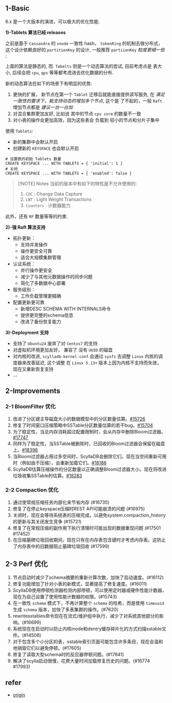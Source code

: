 
## 1-Basic

6.x 是一个大版本的演进，可以极大的优化性能.


**1)-Tablets 算法已经 releases**

之前是基于 `Cassandra` 的 `vnode` 一致性 hash， `tokenRing` 的机制去做分布式， 这个设计依赖良好的 `partitionKey` 的设计, 一般推荐 `partiionKey` *粒度更细一些* ;

上面的算法是静态的, 而. `Tabelts` 则是一个动态算法的尝试, 目前考虑点是 表大小, 后续会把 `cpu`, `qps` 等等都考虑进去优化数据的分布.

新的动态算法在如下的场景下有明显的优势:

1. 更快的扩展， 新节点在第一个 `Tablet` 迁移后就能直接提供读写服务, 在 *满足一致性的要求下，能支持动态的增加多个节点*, 这个是 了不起的，一般 `Raft` 增加节点都是 *建议一台一台加*
2. 对混合集群更加友好, 比如说 其中的节点 `cpu core` 的数量不一致
3. 对小表的操作会更加高效，因为这些表会 负载到 较小的节点和分片子集中


使用 `Tablets`:

- 新的集群中会默认开启
- 创建新的 `KEYSPACE` 也会默认开启

```cql
# 设置表的初始 Tablets 数量
CREATE KEYSPACE ... WITH TABLETS = { 'initial': 1 }
# 关闭
CREATE KEYSPACE ... WITH TABLETS = { 'enabled': false }
```


> [!NOTE] Notes
> 当前的版本中有如下的特性是不允许使用的:
> 1. `CDC` : Change Data Capture
> 2. `LWT` : Light Weight Transactions
> 3. `Counters` : 计数器能力

此外，还有 `RF` 数量等等的约束.



**2)-强 Raft 算法支持**

- 拓扑更新：
	- 支持并发操作
	- 操作更安全可靠
	- 适合大规模集群管理
- 认证系统：
	- 并行操作更安全
	- 减少了与其他元数据操作的同步问题
	- 简化了多数据中心部署
- 服务级别：
	- 工作负载管理更精确
- 配置更新更可靠
	- 新增DESC SCHEMA WITH INTERNALS命令
	- 提供更完整的schema信息
	- 改进了备份恢复能力



**3)-Deployment 支持**

- 支持了 `Ubuntu24` 废弃了对 `Centos7` 的支持
- 对虚拟机环境更加友好， 兼容了 没有 `UUID` 的磁盘
- 对内核的改进, `scylladb-kernel-conf` 会通过 `sysfs` 去调整 `Linux` 内核的调度器来改善延迟, 这个调整 在 `Linux 5.13+` 版本上因为内核不支持而失效， 现在又重新恢复支持
- ...


## 2-Improvements

### 2-1 BloomFilter 优化

1. 改进了分区键主导磁盘大小的数据模型中的分区数量估算。[#15726](https://github.com/scylladb/scylladb/issues/15726)
2. 修复了时间窗口压缩策略中SSTable分区数量估算的若干bug。[#15704](https://github.com/scylladb/scylladb/issues/15704)
3. 为了稳定性，当总内存消耗超过配置限制时，会从内存中删除Bloom过滤器。[#17747](https://github.com/scylladb/scylladb/issues/17747)
4. 同样为了稳定性，当SSTable被删除时，已回收的Bloom过滤器会保留在磁盘上。[#18398](https://github.com/scylladb/scylladb/issues/18398)
5. 当Bloom过滤器占用过多空间时，ScyllaDB会删除它们。现在当空间重新可用时（例如由于压缩），会重新加载它们。[#18186](https://github.com/scylladb/scylladb/issues/18186)
6. ScyllaDB估算压缩操作的分区数量以正确调整Bloom过滤器大小。现在将改进垃圾收集SSTable的估算。[#18283](https://github.com/scylladb/scylladb/issues/18283)


### 2-2 Compaction 优化

1. 通过使常规压缩任务内部化来节省内存 (#16735)
2. 修复了在停止keyspace压缩时REST API可能崩溃的问题 (#16975)
3. 关闭时，现在会等待系统表的压缩完成，以避免system.compaction_history的更新与其关闭发生竞争 (#15721)
4. 修复了在常规压缩的副作用下执行清理时可能出现的数据重现问题 (#17501 #17452)
5. 在压缩墓碑垃圾回收期间，现在只有在内存表包含键时才考虑内存表。这防止了内存表中的旧数据阻止墓碑垃圾回收 (#17599)


## 2-3 Perf 优化

1. 节点启动时减少了schema摘要的重新计算次数，加快了启动速度。(#16112)
2. 修复功能增加了针对小表的新模式，显著提高了修复速度。(#16011)
3. ScyllaDB使用停顿检测器检测内部停顿，可以使用定时器或硬件性能计数器，现在为自己设置了使用性能计数器的权限。(#15743)
4. 在一致性 `schema` 模式下，不再计算整个 `schema` 的哈希，而是使用 `timeuuid` 生成 `schema` 版本，加快了多表集群的操作。(#7620)
5. rewritesstables命令现在在流式/维护组中执行，减少了对系统其他部分的影响。(#16699)
6. 系统现在在启动时以防止内核inode和dentry缓存碎片化的方式扫描sstable文件。(#14506)
7. 对于包含多个小分区的表，sstable索引页面可能包含许多条目，现在会温和地销毁它们以避免停顿。(#17605)
8. 修复了读取大型schema时的反应器停顿问题。(#17841)
9. 解决了scylla启动很慢，花费大量时间加载修复历史的问题。(#16774 #17993)


## refer

- [origin](https://forum.scylladb.com/t/release-scylladb-6-0/2143)